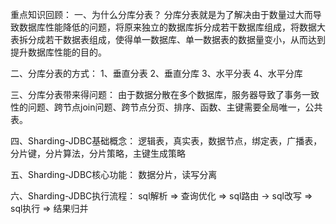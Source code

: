 重点知识回顾：
一、为什么分库分表？
分库分表就是为了解决由于数量过大而导致数据库性能降低的问题，将原来独立的数据库拆分成若干数据库组成，将数据大表拆分成若干数据表组成，使得单一数据库、单一数据表的数据量变小，从而达到提升数据库性能的目的。

二、分库分表的方式：
1、垂直分表
2、垂直分库
3、水平分表
4、水平分库

三、分库分表带来得问题：
由于数据分散在多个数据库，服务器导致了事务一致性的问题、跨节点join问题、跨节点分页、排序、函数、主键需要全局唯一，公共表。

四、Sharding-JDBC基础概念：
逻辑表，真实表，数据节点，绑定表，广播表，分片键，分片算法，分片策略，主键生成策略

五、Sharding-JDBC核心功能：
数据分片，读写分离

六、Sharding-JDBC执行流程：
sql解析 => 查询优化 => sql路由 -> sql改写 => sql执行 => 结果归并
